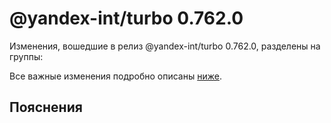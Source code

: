 # @yandex-int/turbo 0.762.0

<!-- ЧЕЛОВЕЧЕСКОЕ ВСТУПЛЕНИЕ -->

Изменения, вошедшие в релиз @yandex-int/turbo 0.762.0, разделены на группы:

Все важные изменения подробно описаны [ниже](#Пояснения).

## Пояснения

